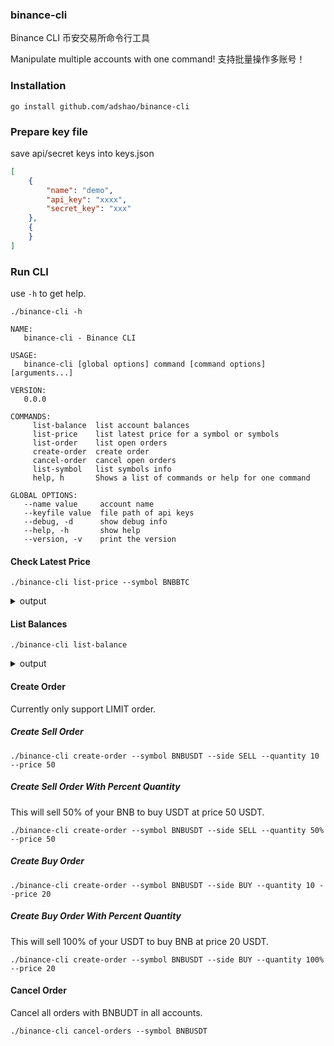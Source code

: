 ### binance-cli

Binance CLI
币安交易所命令行工具

Manipulate multiple accounts with one command!
支持批量操作多账号！

### Installation

```shell
go install github.com/adshao/binance-cli
```

### Prepare key file

save api/secret keys into keys.json
```json
[
    {
        "name": "demo",
        "api_key": "xxxx",
        "secret_key": "xxx"
    },
    {
    }
]
```

### Run CLI

use ```-h``` to get help.

```shell
./binance-cli -h

NAME:
   binance-cli - Binance CLI

USAGE:
   binance-cli [global options] command [command options] [arguments...]

VERSION:
   0.0.0

COMMANDS:
     list-balance  list account balances
     list-price    list latest price for a symbol or symbols
     list-order    list open orders
     create-order  create order
     cancel-order  cancel open orders
     list-symbol   list symbols info
     help, h       Shows a list of commands or help for one command

GLOBAL OPTIONS:
   --name value     account name
   --keyfile value  file path of api keys
   --debug, -d      show debug info
   --help, -h       show help
   --version, -v    print the version
```

#### Check Latest Price

```shell
./binance-cli list-price --symbol BNBBTC
```
<details>
<summary>output</summary>

```shell
{
    "test1": [
        {
            "symbol": "BNBBTC",
            "price": "0.00283210"
        }
    ]
}
```
</details>

#### List Balances

```shell
./binance-cli list-balance
```

<details>
<summary>output</summary>

```shell
[
    {
        "test1": [
            {
                "asset": "BNB",
                "free": "2027.68758027",
                "locked": "1000.00000000"
            },
            {
                "asset": "BTC",
                "free": "0.00001550",
                "locked": "0.00000000"
            }
        ],
        "test2": [
            {
                "asset": "BNB",
                "free": "300.00000000",
                "locked": "0.00000000"
            },
            {
                "asset": "BTC",
                "free": "0.00000000",
                "locked": "0.00000000"
            }
        ],
        "test3": [
            {
                "asset": "BNB",
                "free": "603.98788625",
                "locked": "0.00000000"
            },
            {
                "asset": "BTC",
                "free": "0.00881320",
                "locked": "0.00000000"
            }
        ]
    },
    {
        "BNB": 3931.6754665199996,
        "BTC": 0.0088287
    }
]
```
</details>

#### Create Order

Currently only support LIMIT order.

##### Create Sell Order

```shell
./binance-cli create-order --symbol BNBUSDT --side SELL --quantity 10 --price 50
```

##### Create Sell Order With Percent Quantity

This will sell 50% of your BNB to buy USDT at price 50 USDT.

```shell
./binance-cli create-order --symbol BNBUSDT --side SELL --quantity 50% --price 50
```

##### Create Buy Order

```shell
./binance-cli create-order --symbol BNBUSDT --side BUY --quantity 10 --price 20
```

##### Create Buy Order With Percent Quantity

This will sell 100% of your USDT to buy BNB at price 20 USDT.

```shell
./binance-cli create-order --symbol BNBUSDT --side BUY --quantity 100% --price 20
```

#### Cancel Order

Cancel all orders with BNBUDT in all accounts.

```shell
./binance-cli cancel-orders --symbol BNBUSDT
```
